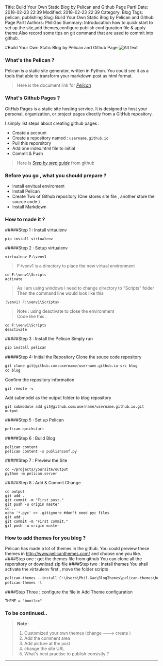 Title: Build Your Own Static Blog by Pelican and Github Page PartI
Date: 2018-02-23 22:39
Modified: 2018-02-23 22:39
Category: Blog
Tags: pelican, publishing
Slug: Build Your Own Static Blog by Pelican and Github Page PartI
Authors: Phil.Gao
Summary: Introducation how to quick start to set up the site,add themes,configure publish configuration file & apply theme.Also record some tips on git command that are used to commit into github.

#Build Your Own Static Blog by Pelican and Github Page
![Alt text]({filename}/images/cat.jpg "Cat")

### What's the Pelican ?
Pelican is a static site generator, written in Python. You could see it as a tools that able to transform your markdown post as html format.
> Here is the document link for *[Pelican](http://docs.getpelican.com/en/stable/)*

### What's Github Pages ?
GitHub Pages is a static site hosting service. It is designed to host your personal, organization, or project pages directly from a GitHub repository.

I simply list steps about creating  github pages :
  * Create a account 
  * Create a repository named : `username.github.io`
  * Pull this reporsitory
  * Add one index.html file to initial 
  * Commit & Push

> Here is [*Step by step guide*](https://pages.github.com/) from github 

### Before you go , what you should prepare ?
* Install envitual enviroment
* Install Pelican 
* Create Two of Github repository (One stores site file , another store the source code )
* Install Markdown 
### How to made it ?

#####Step 1 : Install virtaulenv

    pip install virtualenv

#####Step 2 : Setup virtualenv

	virtualenv F:\venv1

> F:\venv1 is a directory to place the new virtual environment

	cd F:\venv1\Scripts
	activate
> As I am using windows I need to change directory to "Scripts" folder  
> Then the command line would look like this 
	
	(venv1) F:\venv1\Scripts> 
>Note : using deactivate to close the environment  
>Code like this : 

    cd F:\venv1\Scripts
	deactivate 
	
#####Step 3 : Install the Pelican
Simply run 
```python
pip install pelican
```

#####Step 4: Initial the Repository
Clone the souce code repository  
```python
git clone git@github.com:username/username.github.io-src blog
cd blog
```
Confirm the repository information 
```
git remote -v
```
Add submodel as the output folder to blog repository
```
git submodule add git@github.com:username/username.github.io.git output
````

#####Step 5 : Set up Pelican 
```python
pelican quickstart 
```
#####Step 6 : Build Blog
```
pelican content
pelican content -s publishconf.py
```
#####Step 7 : Preview the Site

```
cd ~/projects/yoursite/output
python -m pelican.server
```


#####Step 8 : Add & Commit Change
   
    cd output
    git add .
    git commit -m "First post."
    git push -u origin master
    cd ..
    echo '*.pyc' >> .gitignore #don't need pyc files
    git add .
    git commit -m "First commit."
    git push -u origin master

### How to add themes for you blog ?
Pelican has made a lot of themes in the github. You could preview these themes in http://www.pelicanthemes.com/ and choose one you like.
####Step one : get the themes file from github 
You can clone all the reporsitory or download zip file 
####Step two : Install themes
You shall activate the virtaulenv first , move the folder scripts 
```Python
pelican-themes --install C:\Users\Phil.Gao\BlogThemes\pelican-themes\bootlex
pelican-themes -l
```
####Step Three : configure the file in 
Add Theme configuration 
```
THEME = "bootlex"
```

### To be continued..

> **Note** : 
> 
>1. Customized your own themes (change ---> create )
>2. Add the comment area 
>3. Add picture at the post 
>4. change the site URL
>5. What's best practise to publish consistly ? 


----------
